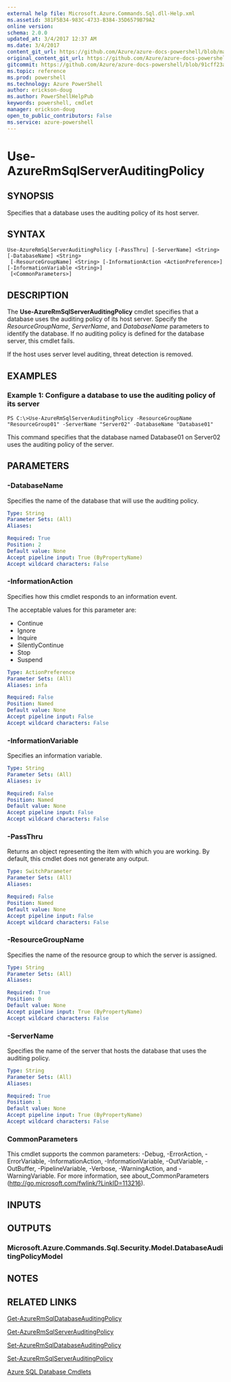 ```yaml
---
external help file: Microsoft.Azure.Commands.Sql.dll-Help.xml
ms.assetid: 381F5B34-983C-4733-B384-35D6579B79A2
online version: 
schema: 2.0.0
updated_at: 3/4/2017 12:37 AM
ms.date: 3/4/2017
content_git_url: https://github.com/Azure/azure-docs-powershell/blob/master/azureps-cmdlets-docs/ResourceManager/AzureRM.Sql/vTrue/Use-AzureRmSqlServerAuditingPolicy.md
original_content_git_url: https://github.com/Azure/azure-docs-powershell/blob/master/azureps-cmdlets-docs/ResourceManager/AzureRM.Sql/vTrue/Use-AzureRmSqlServerAuditingPolicy.md
gitcommit: https://github.com/Azure/azure-docs-powershell/blob/91cff23a000b99dc60ec82204d789c7ace1d7134/azureps-cmdlets-docs/ResourceManager/AzureRM.Sql/vTrue/Use-AzureRmSqlServerAuditingPolicy.md
ms.topic: reference
ms.prod: powershell
ms.technology: Azure PowerShell
author: erickson-doug
ms.author: PowerShellHelpPub
keywords: powershell, cmdlet
manager: erickson-doug
open_to_public_contributors: False
ms.service: azure-powershell
---
```


# Use-AzureRmSqlServerAuditingPolicy

## SYNOPSIS
Specifies that a database uses the auditing policy of its host server.

## SYNTAX

```
Use-AzureRmSqlServerAuditingPolicy [-PassThru] [-ServerName] <String> [-DatabaseName] <String>
 [-ResourceGroupName] <String> [-InformationAction <ActionPreference>] [-InformationVariable <String>]
 [<CommonParameters>]
```

## DESCRIPTION
The **Use-AzureRmSqlServerAuditingPolicy** cmdlet specifies that a database uses the auditing policy of its host server.
Specify the *ResourceGroupName*, *ServerName*, and *DatabaseName* parameters to identify the database.
If no auditing policy is defined for the database server, this cmdlet fails.

If the host uses server level auditing, threat detection is removed.

## EXAMPLES

### Example 1: Configure a database to use the auditing policy of its server
```
PS C:\>Use-AzureRmSqlServerAuditingPolicy -ResourceGroupName "ResourceGroup01" -ServerName "Server02" -DatabaseName "Database01"
```

This command specifies that the database named Database01 on Server02 uses the auditing policy of the server.

## PARAMETERS

### -DatabaseName
Specifies the name of the database that will use the auditing policy.

```yaml
Type: String
Parameter Sets: (All)
Aliases: 

Required: True
Position: 2
Default value: None
Accept pipeline input: True (ByPropertyName)
Accept wildcard characters: False
```

### -InformationAction
Specifies how this cmdlet responds to an information event.

The acceptable values for this parameter are:

- Continue
- Ignore
- Inquire
- SilentlyContinue
- Stop
- Suspend

```yaml
Type: ActionPreference
Parameter Sets: (All)
Aliases: infa

Required: False
Position: Named
Default value: None
Accept pipeline input: False
Accept wildcard characters: False
```

### -InformationVariable
Specifies an information variable.

```yaml
Type: String
Parameter Sets: (All)
Aliases: iv

Required: False
Position: Named
Default value: None
Accept pipeline input: False
Accept wildcard characters: False
```

### -PassThru
Returns an object representing the item with which you are working.
By default, this cmdlet does not generate any output.

```yaml
Type: SwitchParameter
Parameter Sets: (All)
Aliases: 

Required: False
Position: Named
Default value: None
Accept pipeline input: False
Accept wildcard characters: False
```

### -ResourceGroupName
Specifies the name of the resource group to which the server is assigned.

```yaml
Type: String
Parameter Sets: (All)
Aliases: 

Required: True
Position: 0
Default value: None
Accept pipeline input: True (ByPropertyName)
Accept wildcard characters: False
```

### -ServerName
Specifies the name of the server that hosts the database that uses the auditing policy.

```yaml
Type: String
Parameter Sets: (All)
Aliases: 

Required: True
Position: 1
Default value: None
Accept pipeline input: True (ByPropertyName)
Accept wildcard characters: False
```

### CommonParameters
This cmdlet supports the common parameters: -Debug, -ErrorAction, -ErrorVariable, -InformationAction, -InformationVariable, -OutVariable, -OutBuffer, -PipelineVariable, -Verbose, -WarningAction, and -WarningVariable. For more information, see about_CommonParameters (http://go.microsoft.com/fwlink/?LinkID=113216).

## INPUTS

## OUTPUTS

### Microsoft.Azure.Commands.Sql.Security.Model.DatabaseAuditingPolicyModel

## NOTES

## RELATED LINKS

[Get-AzureRmSqlDatabaseAuditingPolicy](xref:ResourceManager/AzureRM.Sql/vTrue/Get-AzureRmSqlDatabaseAuditingPolicy.md)

[Get-AzureRmSqlServerAuditingPolicy](xref:ResourceManager/AzureRM.Sql/vTrue/Get-AzureRmSqlServerAuditingPolicy.md)

[Set-AzureRmSqlDatabaseAuditingPolicy](xref:ResourceManager/AzureRM.Sql/vTrue/Set-AzureRmSqlDatabaseAuditingPolicy.md)

[Set-AzureRmSqlServerAuditingPolicy](xref:ResourceManager/AzureRM.Sql/vTrue/Set-AzureRmSqlServerAuditingPolicy.md)

[Azure SQL Database Cmdlets](xref:ResourceManager/AzureRM.Sql/vTrue/AzureRM.Sql.md)


